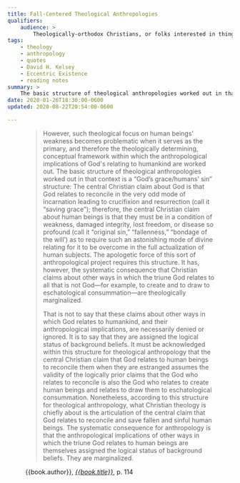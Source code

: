 ```yaml
---
title: Fall-Centered Theological Anthropologies
qualifiers:
    audience: >
        Theologically-orthodox Christians, or folks interested in things that theologically-orthodox Christians think.
tags:
    - theology
    - anthropology
    - quotes
    - David H. Kelsey
    - Eccentric Existence
    - reading notes
summary: >
    The basic structure of theological anthropologies worked out in that context [of human weakness] is a “God’s grace/humans’ sin” structure.… The systematic consequence… is that the anthropological implications of other ways in which the triune God relates to human beings… are marginalized.
date: 2020-01-26T18:30:00-0600
updated: 2020-08-22T20:54:00-0600

---
```


<figure class='quotation'>

> However, such theological focus on human beings’ weakness becomes problematic when it serves as the primary, and therefore the theologically determining, conceptual framework within which the anthropological implications of God's relating to humankind are worked out. The basic structure of theological anthropologies worked out in that context is a “God’s grace/humans’ sin” structure: The central Christian claim about God is that God relates to reconcile in the very odd mode of incarnation leading to crucifixion and resurrection (call it “saving grace”); therefore, the central Christian claim about human beings is that they must be in a condition of weakness, damaged integrity, lost freedom, or disease so profound (call it “original sin,” “fallenness,” “bondage of the will’) as to require such an astonishing mode of divine relating for it to be overcome in the full actualization of human subjects. The apologetic force of this sort of anthropological project requires this structure. It has, however, the systematic consequence that Christian claims about other ways in which the triune God relates to all that is not God—for example, to create and to draw to eschatological consummation—are theologically marginalized.
> 
> That is not to say that these claims about other ways in which God relates to humankind, and their anthropological implications, are necessarily denied or ignored. It is to say that they are assigned the logical status of background beliefs. It must be acknowledged within this structure for theological anthropology that the central Christian claim that God relates to human beings to reconcile them when they are estranged assumes the validity of the logically prior claims that the God who relates to reconcile is also the God who relates to create human beings and relates to draw them to eschatological consummation. Nonetheless, according to this structure for theological anthropology, what Christian theology is chiefly about is the articulation of the central claim that God relates to reconcile and save fallen and sinful human beings. The systematic consequence for anthropology is that the anthropological implications of other ways in which the triune God relates to human beings are themselves assigned the logical status of background beliefs. They are marginalized.

<figcaption>{{book.author}}, <a href="{{book.link}}"><cite>{{book.title}}</cite></a>, p. 114</figcaption>

</figure>